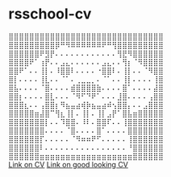 # rsschool-cv
⣿⣿⣿⣿⣿⣿⣿⣿⣿⣿⣿⣿⣿⣿⣿⣿⣿⣿⣿⣿⣿⣿⣿⣿⣿⣿⣿⣿⣿⣿<br>
⣿⣿⣿⣿⣿⣿⣿⣿⣿⡿⠛⠻⠿⠿⠿⠿⠿⠿⠟⠛⢻⣿⣿⣿⣿⣿⣿⣿⣿⣿<br>
⣿⣿⣿⣿⣿⣿⠟⣻⡟⠄⠄⠄⠄⠄⠄⠄⠄⠄⠄⠄⠄⢻⣟⠻⣿⣿⣿⣿⣿⣿<br>
⣿⣿⣿⣿⠟⠁⢰⡟⠄⠄⣠⣄⠄⠄⠄⠄⠄⠄⣠⣄⠄⠄⢻⡆⠈⠻⣿⣿⣿⣿<br>
⣿⣿⠟⠁⠄⠄⢸⡇⠄⠸⣿⣿⠇⠄⠄⠄⠄⠐⣿⣿⠇⠄⢸⡇⠄⠄⠈⠻⣿⣿<br>
⣿⡇⠄⠄⠄⠄⢸⣇⠄⠄⠈⠁⠄⢀⣀⣀⡀⠄⠈⠁⠄⠄⢸⡇⠄⠄⠄⠄⢸⣿<br>
⣿⣧⠄⠄⠄⠄⠈⣿⠄⠄⠄⠄⣾⣿⣿⣿⣿⣷⠄⠄⠄⠄⣿⠁⠄⠄⠄⠄⣼⣿<br>
⣿⣿⡆⠄⠄⠄⠄⣿⣇⠄⠄⠄⠈⠻⠋⠙⠟⠁⠄⠄⠄⣸⣿⠄⠄⠄⠄⢠⣿⣿<br>
⣿⣿⣿⣆⠄⠄⢠⣿⣿⡆⠻⣦⣤⣴⢾⡷⣦⣤⣴⠾⢢⣿⣿⡄⠄⠄⣠⣿⣿⣿<br>
⣿⣿⣿⣿⣿⣶⣼⣿⠉⢻⣆⢸⡇⠄⢸⡇⠄⢸⡇⣠⡟⠁⣿⣧⣶⣿⣿⣿⣿⣿<br>
⣿⣿⣿⣿⣿⣿⣿⡇⠄⠄⠹⣿⣿⠄⠸⠇⠄⣿⣿⠏⠄⠄⢸⣿⣿⣿⣿⣿⣿⣿<br>
⣿⣿⣿⣿⣿⣿⣿⠄⠄⠄⠄⠈⣿⠄⠄⠄⠄⣿⠁⠄⠄⠄⠄⣿⣿⣿⣿⣿⣿⣿<br>
⣿⣿⣿⣿⣿⣿⡏⠄⠄⠄⠄⠄⠈⠻⠶⠶⠟⠋⠄⠄⠄⠄⠄⢸⣿⣿⣿⣿⣿⣿<br>
⣿⣿⣿⣿⣿⣿⠇⠄⠄⠄⠄⠄⠄⠄⠄⠄⠄⠄⠄⠄⠄⠄⠄⠘⣿⣿⣿⣿⣿⣿<br>
⣿⣿⣿⣿⣿⣿⣶⣶⣶⣶⣶⣶⣶⣶⣶⣶⣶⣶⣶⣶⣶⣶⣶⣶⣿⣿⣿⣿⣿⣿<br>
<a href='https://zaqwsxcderfvvf.github.io/rsschool-cv/cv'>Link on CV</a>
<a href='https://zaqwsxcderfvvf.github.io/rsschool-cv/'>Link on good looking CV</a>